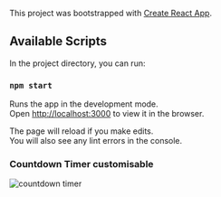 This project was bootstrapped with [Create React App](https://github.com/facebook/create-react-app).

## Available Scripts

In the project directory, you can run:

### `npm start`

Runs the app in the development mode.<br>
Open [http://localhost:3000](http://localhost:3000) to view it in the browser.

The page will reload if you make edits.<br>
You will also see any lint errors in the console.

### Countdown Timer customisable


![countdown timer](https://user-images.githubusercontent.com/44287876/51083338-d7e0d200-1718-11e9-843a-51905e368c8e.jpg)
